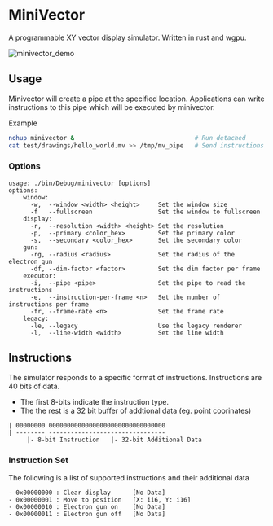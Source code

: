 # MiniVector

A programmable XY vector display simulator.
Written in rust and wgpu.

![minivector_demo](docs/legacy/radar.gif)

## Usage

Minivector will create a pipe at the specified location.
Applications can write instructions to this pipe which will be executed by minivector.

Example

```bash
nohup minivector &                                 # Run detached
cat test/drawings/hello_world.mv >> /tmp/mv_pipe   # Send instructions
```

### Options

```
usage: ./bin/Debug/minivector [options]
options:
    window:
      -w,  --window <width> <height>     Set the window size
      -f   --fullscreen                  Set the window to fullscreen
    display:
      -r,  --resolution <width> <height> Set the resolution
      -p,  --primary <color_hex>         Set the primary color
      -s,  --secondary <color_hex>       Set the secondary color
    gun:
      -rg, --radius <radius>             Set the radius of the electron gun
      -df, --dim-factor <factor>         Set the dim factor per frame
    executor:
      -i,  --pipe <pipe>                 Set the pipe to read the instructions
      -e,  --instruction-per-frame <n>   Set the number of instructions per frame
      -fr, --frame-rate <n>              Set the frame rate
    legacy:
      -le, --legacy                      Use the legacy renderer
      -l,  --line-width <width>          Set the line width
```

## Instructions

The simulator responds to a specific format of instructions.
Instructions are 40 bits of data.

- The first 8-bits indicate the instruction type.
- The the rest is a 32 bit buffer of addtional data (eg. point coorinates)

```
| 00000000 00000000000000000000000000000000
| -------- --------------------------------
     |- 8-bit Instruction   |- 32-bit Additional Data
```

### Instruction Set

The following is a list of supported instructions and their additional data

```
- 0x00000000 : Clear display      [No Data]
- 0x00000001 : Move to position   [X: ii6, Y: i16]
- 0x00000010 : Electron gun on    [No Data]
- 0x00000011 : Electron gun off   [No Data]
```
